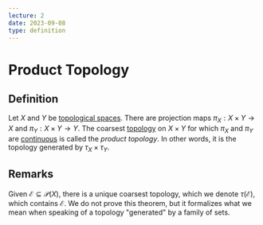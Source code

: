 ```yaml
---
lecture: 2
date: 2023-09-08
type: definition
---
```

# Product Topology
## Definition
Let $X$ and $Y$ be [topological spaces](topological_space). There are projection maps $\pi_{X}: X \times Y \to X$ and $\pi_{Y}: X \times Y \to Y$. The coarsest [topology](topology) on $X \times Y$ for which $\pi_{X}$ and $\pi_{Y}$ are [continuous](continuous_mapping) is called the *product topology*. In other words, it is the topology generated by $\tau_{X} \times \tau_{Y}$.
## Remarks
Given $\mathcal{E} \subseteq \mathcal{P}\left(X\right)$, there is a unique coarsest topology, which we denote $\tau\left(\mathcal{E}\right)$, which contains $\mathcal{E}$. We do not prove this theorem, but it formalizes what we mean when speaking of a topology "generated" by a family of sets.
